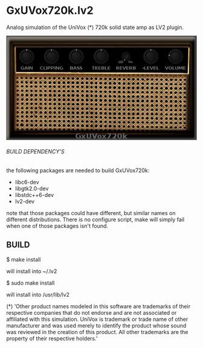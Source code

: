 # GxUVox720k.lv2
Analog simulation of the UniVox (*) 720k solid state amp as LV2 plugin.

![GxUVox720k](https://raw.githubusercontent.com/brummer10/GxUVox720k.lv2/master/GxUVox720k.png)


###### BUILD DEPENDENCY’S 

the following packages are needed to build GxUVox720k:

- libc6-dev
- libgtk2.0-dev
- libstdc++6-dev
- lv2-dev

note that those packages could have different, but similar names 
on different distributions. There is no configure script, 
make will simply fail when one of those packages isn't found.

## BUILD 

$ make install

will install into ~/.lv2

$ sudo make install

will install into /usr/lib/lv2


(*) 'Other product names modeled in this software are trademarks of their respective companies that do not endorse and are not associated or affiliated with this simulation.
UniVox is trademark or trade name of other manufacturer and was used merely to identify the product whose sound was reviewed in the creation of this product.
All other trademarks are the property of their respective holders.'
